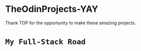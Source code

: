 # TheOdinProjects-YAY

Thank TOP for the opportunity to make these amazing projects.

# `My Full-Stack Road`
